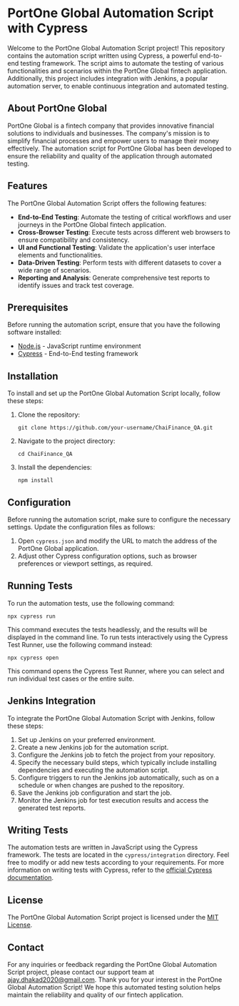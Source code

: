 # PortOne Global Automation Script with Cypress
Welcome to the PortOne Global Automation Script project! This repository contains the automation script written using Cypress, a powerful end-to-end testing framework. The script aims to automate the testing of various functionalities and scenarios within the PortOne Global fintech application. Additionally, this project includes integration with Jenkins, a popular automation server, to enable continuous integration and automated testing.
## About PortOne Global
PortOne Global is a fintech company that provides innovative financial solutions to individuals and businesses. The company's mission is to simplify financial processes and empower users to manage their money effectively. The automation script for PortOne Global has been developed to ensure the reliability and quality of the application through automated testing.
## Features
The PortOne Global Automation Script offers the following features:
- **End-to-End Testing**: Automate the testing of critical workflows and user journeys in the PortOne Global fintech application.
- **Cross-Browser Testing**: Execute tests across different web browsers to ensure compatibility and consistency.
- **UI and Functional Testing**: Validate the application's user interface elements and functionalities.
- **Data-Driven Testing**: Perform tests with different datasets to cover a wide range of scenarios.
- **Reporting and Analysis**: Generate comprehensive test reports to identify issues and track test coverage.
## Prerequisites
Before running the automation script, ensure that you have the following software installed:
- [Node.js](https://nodejs.org) - JavaScript runtime environment
- [Cypress](https://www.cypress.io) - End-to-End testing framework
## Installation
To install and set up the PortOne Global Automation Script locally, follow these steps:
1. Clone the repository:
   ```shell
   git clone https://github.com/your-username/ChaiFinance_QA.git
   ```
2. Navigate to the project directory:
   ```shell
   cd ChaiFinance_QA

   ```
3. Install the dependencies:
   ```shell
   npm install
   ```
## Configuration
Before running the automation script, make sure to configure the necessary settings. Update the configuration files as follows:
1. Open `cypress.json` and modify the URL to match the address of the PortOne Global application.
2. Adjust other Cypress configuration options, such as browser preferences or viewport settings, as required.
## Running Tests
To run the automation tests, use the following command:
```shell
npx cypress run
```
This command executes the tests headlessly, and the results will be displayed in the command line.
To run tests interactively using the Cypress Test Runner, use the following command instead:
```shell
npx cypress open
```
This command opens the Cypress Test Runner, where you can select and run individual test cases or the entire suite.
## Jenkins Integration
To integrate the PortOne Global Automation Script with Jenkins, follow these steps:
1. Set up Jenkins on your preferred environment.
2. Create a new Jenkins job for the automation script.
3. Configure the Jenkins job to fetch the project from your repository.
4. Specify the necessary build steps, which typically include installing dependencies and executing the automation script.
5. Configure triggers to run the Jenkins job automatically, such as on a schedule or when changes are pushed to the repository.
6. Save the Jenkins job configuration and start the job.
7. Monitor the Jenkins job for test execution results
 and access the generated test reports.
## Writing Tests
The automation tests are written in JavaScript using the Cypress framework. The tests are located in the `cypress/integration` directory. Feel free to modify or add new tests according to your requirements.
For more information on writing tests with Cypress, refer to the [official Cypress documentation](https://docs.cypress.io/guides/overview/why-cypress).
## License
The PortOne Global Automation Script project is licensed under the
 [MIT License](LICENSE).
## Contact
For any inquiries or feedback regarding the PortOne Global Automation Script project, please contact our support team at ajay.dhakad2020@gmail.com.
Thank you for your interest in the PortOne Global Automation Script! We hope this automated testing solution helps maintain the reliability and quality of our fintech application.

